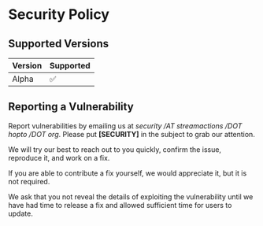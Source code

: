 # Security Policy

## Supported Versions

| Version | Supported          |
| ------- | ------------------ |
| Alpha   | :white_check_mark: |

## Reporting a Vulnerability

Report vulnerabilities by emailing us at _security /AT streamactions /DOT hopto /DOT org_. Please put **[SECURITY]** in the subject to grab our attention.

We will try our best to reach out to you quickly, confirm the issue, reproduce it, and work on a fix.

If you are able to contribute a fix yourself, we would appreciate it, but it is not required.

We ask that you not reveal the details of exploiting the vulnerability until we have had time to release a fix and allowed sufficient time for users to update.


